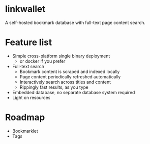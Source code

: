 # linkwallet

A self-hosted bookmark database with full-text page content search.

# Feature list

* Simple cross-platform single binary deployment
  * or docker if you prefer
* Full-text search
  * Bookmark content is scraped and indexed locally
  * Page content periodically refreshed automatically
  * Interactively search across titles and content
  * Rippingly fast results, as you type
* Embedded database, no separate database system required
* Light on resources

# Roadmap

* Bookmarklet
* Tags
